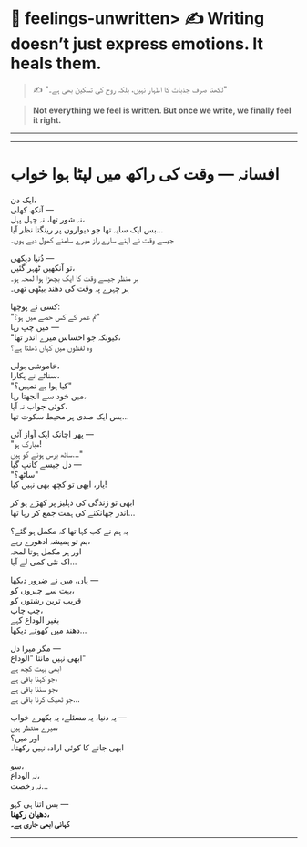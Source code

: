 # 🌿 feelings-unwritten> ✍️ **Writing doesn’t just express emotions. It heals them.**
> ✍️ "لکھنا صرف جذبات کا اظہار نہیں، بلکہ روح کی تسکین بھی ہے۔"  



> **Not everything we feel is written. But once we write, we finally feel it right.**  

---
---

# افسانہ — وقت کی راکھ میں لپٹا ہوا خواب

ایک دن،  
آنکھ کھلی —  
نہ شور تھا، نہ چہل پہل،  
بس ایک سایہ تھا جو دیواروں پر رینگتا نظر آیا…  
جیسے وقت نے اپنے سارے راز میرے سامنے کھول دیے ہوں۔  

دُنیا دیکھی —  
تو آنکھیں ٹھہر گئیں،  
ہر منظر جیسے وقت کا ایک بچھڑا ہوا لمحہ ہو۔  
ہر چہرے پہ وقت کی دھند بیٹھی تھی۔  

کسی نے پوچھا:  
"تم عمر کے کس حصے میں ہو؟"  
میں چپ رہا —  
"کیونکہ جو احساس میرے اندر تھا،  
وہ لفظوں میں کہاں ڈھلتا ہے؟  

خاموشی بولی،  
سناٹے نے پکارا،  
"کیا ہوا ہے تمہیں؟"  
میں خود سے الجھتا رہا،  
کوئی جواب نہ آیا،  
بس ایک صدی پر محیط سکوت تھا…  

پھر اچانک ایک آواز آئی —  
"مبارک ہو!  
ساٹھ برس ہونے کو ہیں…"  
دل جیسے کانپ گیا —  
"ساٹھ؟"  
یار، ابھی تو کچھ بھی نہیں کیا!  

ابھی تو زندگی کی دہلیز پر کھڑے ہو کر  
اندر جھانکنے کی ہمت جمع کر رہا تھا…  

یہ ہم نے کب کہا تھا کہ مکمل ہو گئے؟  
ہم تو ہمیشہ ادھورے رہے،  
اور ہر مکمل ہوتا لمحہ  
اک نئی کمی لے آیا…  

ہاں، میں نے ضرور دیکھا —  
بہت سے چہروں کو،  
قریب ترین رشتوں کو  
چپ چاپ،  
بغیر الوداع کہے  
دھند میں کھوتے دیکھا…  

مگر میرا دل —  
ابھی نہیں مانتا "الوداع"  
ابھی بہت کچھ ہے  
جو کہنا باقی ہے،  
جو سننا باقی ہے،  
جو ٹھیک کرنا باقی ہے…  

یہ دنیا، یہ مسئلے، یہ بکھرے خواب —  
میرے منتظر ہیں،  
اور میں؟  
ابھی جانے کا کوئی ارادہ نہیں رکھتا۔  

سو،  
نہ الوداع،  
نہ رخصت…  

بس اتنا ہی کہو —  
**دھیان رکھنا،  
کہانی ابھی جاری ہے۔**

---
